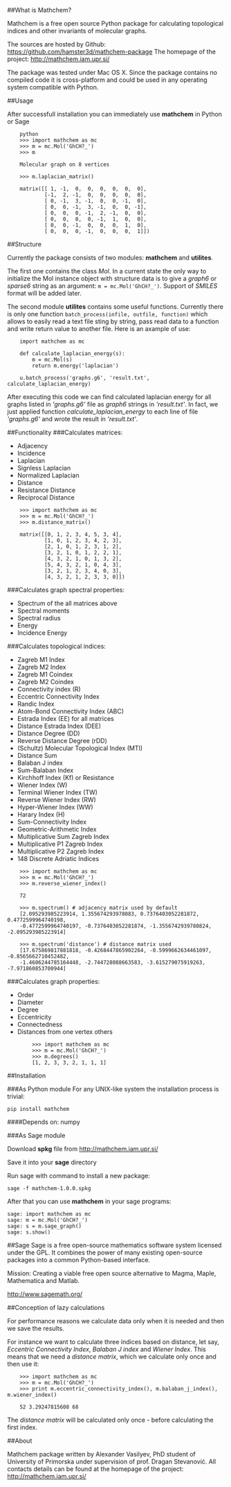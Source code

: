##What is Mathchem?

Mathchem is a free open source Python package for calculating topological indices and other invariants of molecular graphs.

The sources are hosted by Github: <https://github.com/hamster3d/mathchem-package>
The homepage of the project: <http://mathchem.iam.upr.si/>

The package was tested under Mac OS X. Since the package contains no compiled code it is cross-platform and could be used in any operating system compatible with Python.

##Usage

After successfull installation you can immediately use **mathchem** in Python or Sage

~~~~~~~~~~~~~~~~~~ {.python .numberLines}    
    python
    >>> import mathchem as mc
    >>> m = mc.Mol('GhCH?_')
    >>> m
    
    Molecular graph on 8 vertices
    
    >>> m.laplacian_matrix()
    
    matrix([[ 1, -1,  0,  0,  0,  0,  0,  0],
            [-1,  2, -1,  0,  0,  0,  0,  0],
            [ 0, -1,  3, -1,  0,  0, -1,  0],
            [ 0,  0, -1,  3, -1,  0,  0, -1],
            [ 0,  0,  0, -1,  2, -1,  0,  0],
            [ 0,  0,  0,  0, -1,  1,  0,  0],
            [ 0,  0, -1,  0,  0,  0,  1,  0],
            [ 0,  0,  0, -1,  0,  0,  0,  1]])
~~~~~~~~~~~~~~~~~~~~~~~~~~~~~~~~~~~~~~~~~~~~~~
            
##Structure

Currently the package consists of two modules: **mathchem** and **utilites**.

The first one contains the class *Mol*. In a current state the only way to initialize the Mol instance object with structure data is to give a *graph6* or *sparse6* string as an argument: `m = mc.Mol('GhCH?_')`. Support of *SMILES* format will be added later.

The second module **utilites** contains some useful functions. Currently there is only one function `batch_process(infile, outfile, function)` which allows to easily read a text file sting by string, pass read data to a function and write return value to another file. Here is an axample of use:
        
~~~~~~~~~~~~~~~~~~ {.python .numberLines}
    import mathchem as mc
    
    def calculate_laplacian_energy(s):
        m = mc.Mol(s)
        return m.energy('laplacian')
    
    u.batch_process('graphs.g6', 'result.txt', calculate_laplacian_energy)
~~~~~~~~~~~~~~~~~~~~~~~~~~~~~~~~~~~~~~~~~~~

After executing this code we can find calculated laplacian energy for all graphs listed in *'graphs.g6'* file as *graph6* strings in *'result.txt'*. In fact, we just applied function *calculate_laplacian_energy* to each line of file *'graphs.g6'* and wrote the result in *'result.txt'*.


##Functionality
###Calculates matrices:
* Adjacency
* Incidence
* Laplacian
* Signless Laplacian
* Normalized Laplacian
* Distance
* Resistance Distance
* Reciprocal Distance

~~~~~~~~~~~~~~~~~~ {.python .numberLines}
    >>> import mathchem as mc
    >>> m = mc.Mol('GhCH?_')
    >>> m.distance_matrix()
    
    matrix([[0, 1, 2, 3, 4, 5, 3, 4],
            [1, 0, 1, 2, 3, 4, 2, 3],
            [2, 1, 0, 1, 2, 3, 1, 2],
            [3, 2, 1, 0, 1, 2, 2, 1],
            [4, 3, 2, 1, 0, 1, 3, 2],
            [5, 4, 3, 2, 1, 0, 4, 3],
            [3, 2, 1, 2, 3, 4, 0, 3],
            [4, 3, 2, 1, 2, 3, 3, 0]])
~~~~~~~~~~~~~~~~~~~~~~~~~~~~~~~~~~~~~~~~~
                
###Calculates graph spectral properties:    

* Spectrum of the all matrices above
* Spectral moments
* Spectral radius
* Energy
* Incidence Energy

###Calculates topological indices:

* Zagreb M1 Index
* Zagreb M2 Index
* Zagreb M1 Coindex
* Zagreb M2 Coindex
* Connectivity index (R)
* Eccentric Connectivity Index
* Randic Index
* Atom-Bond Connectivity Index (ABC)
* Estrada Index (EE) for all matrices
* Distance Estrada Index (DEE)
* Distance Degree (DD)
* Reverse Distance Degree (rDD)
* (Schultz) Molecular Topological Index (MTI)
* Distance Sum
* Balaban J index
* Sum-Balaban Index
* Kirchhoff Index (Kf) or Resistance
* Wiener Index (W)
* Terminal Wiener Index (TW)
* Reverse Wiener Index (RW)
* Hyper-Wiener Index (WW)
* Harary Index (H)
* Sum-Connectivity Index
* Geometric-Arithmetic Index
* Multiplicative Sum Zagreb Index
* Multiplicative P1 Zagreb Index
* Multiplicative P2 Zagreb Index
* 148 Discrete Adriatic Indices

~~~~~~~~~~~~~~~~~~ {.python .numberLines}
    >>> import mathchem as mc
    >>> m = mc.Mol('GhCH?_')
    >>> m.reverse_wiener_index()
    
    72
    
    >>> m.spectrum() # adjacency matrix used by default
    [2.095293985223914, 1.355674293978083, 0.7376403052281872, 0.4772599964740198,
    -0.4772599964740197, -0.7376403052281874, -1.3556742939780824, -2.095293985223914]

    >>> m.spectrum('distance') # distance matrix used
    [17.675869817881818, -0.4268447865902264, -0.5999662634461097, -0.8565662710452482,
    -1.4606244785164448, -2.744728088663583, -3.615279075919263, -7.971860853700944]
~~~~~~~~~~~~~~~~~~~~~~~~~~~~~~~~~~~~~~~~
    
###Calculates graph properties:
* Order
* Diameter
* Degree
* Eccentricity
* Connectedness
* Distances from one vertex others


~~~~~~~~~~~~~~~~~~ {.python .numberLines}
        >>> import mathchem as mc
        >>> m = mc.Mol('GhCH?_')
        >>> m.degrees()
        [1, 2, 3, 3, 2, 1, 1, 1]
~~~~~~~~~~~~~~~~~~~~~~~~~~~~~~~~~~~~~~~~

##Installation

###As Python module
For any UNIX-like system the installation process is trivial:

    pip install mathchem    

####Depends on:
numpy

###As Sage module

Download **spkg** file from <http://mathchem.iam.upr.si/>

Save it into your **sage** directory

Run sage with command to install a new package:


    sage -f mathchem-1.0.0.spkg


After that you can use **mathchem** in your sage programs:

    sage: import mathchem as mc
    sage: m = mc.Mol('GhCH?_')
    sage: s = m.sage_graph()
    sage: s.show()




##Sage
Sage is a free open-source mathematics software system licensed under the GPL. It combines the power of many existing open-source packages into a common Python-based interface.

Mission: Creating a viable free open source alternative to Magma, Maple, Mathematica and Matlab.

<http://www.sagemath.org/>



##Conception of lazy calculations

For performance reasons we calculate data only when it is needed and then we save the results.

For instance we want to calculate three indices based on distance, let say, *Eccentric Connectivity Index*, *Balaban J index* and *Wiener Index*. This means that we need a *distance matrix*, which we calculate only once and then use it:

~~~~~~~~~~~~~~~~~~ {.python .numberLines}
    >>> import mathchem as mc
    >>> m = mc.Mol('GhCH?_')
    >>> print m.eccentric_connectivity_index(), m.balaban_j_index(), m.wiener_index()
    
    52 3.29247815608 68
~~~~~~~~~~~~~~~~~~~~~~~~~~~~~~~~~~~~~~~~~~~

The *distance matrix* will be calculated only once - before calculating the first index. 

##About

Mathchem package written by Alexander Vasilyev, PhD student of University of Primorska under supervision of prof. Dragan Stevanović.
All contacts details can be found at the homepage of the project: <http://mathchem.iam.upr.si/>